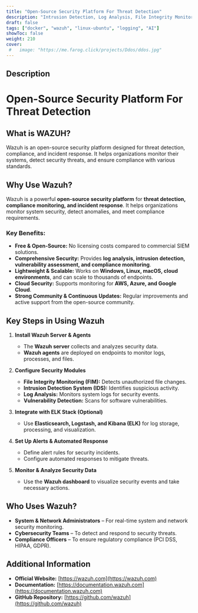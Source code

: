 ```yaml
---
title: "Open-Source Security Platform For Threat Detection"
description: "Intrusion Detection, Log Analysis, File Integrity Monitoring, Vulnerability Detection, and SIEM Capabilities"
draft: false
tags: ["docker", "wazuh", "linux-ubuntu", "logging", "AI"]
showToc: false
weight: 210
cover:
 #   image: "https://me.farog.click/projects/Ddos/ddos.jpg"
--- 
```

## Description
# Open-Source Security Platform For Threat Detection

## What is WAZUH?
Wazuh is an open-source security platform designed for threat detection, compliance, and incident response. It helps organizations monitor their systems, detect security threats, and ensure compliance with various standards.

## Why Use Wazuh?  
Wazuh is a powerful **open-source security platform** for **threat detection, compliance monitoring, and incident response**. It helps organizations monitor system security, detect anomalies, and meet compliance requirements.  

### Key Benefits:  
- **Free & Open-Source:** No licensing costs compared to commercial SIEM solutions.  
- **Comprehensive Security:** Provides **log analysis, intrusion detection, vulnerability assessment, and compliance monitoring**.  
- **Lightweight & Scalable:** Works on **Windows, Linux, macOS, cloud environments**, and can scale to thousands of endpoints.  
- **Cloud Security:** Supports monitoring for **AWS, Azure, and Google Cloud**.  
- **Strong Community & Continuous Updates:** Regular improvements and active support from the open-source community.  

## Key Steps in Using Wazuh  

1. **Install Wazuh Server & Agents**  
   - The **Wazuh server** collects and analyzes security data.  
   - **Wazuh agents** are deployed on endpoints to monitor logs, processes, and files.  

2. **Configure Security Modules**  
   - **File Integrity Monitoring (FIM):** Detects unauthorized file changes.  
   - **Intrusion Detection System (IDS):** Identifies suspicious activity.  
   - **Log Analysis:** Monitors system logs for security events.  
   - **Vulnerability Detection:** Scans for software vulnerabilities.  

3. **Integrate with ELK Stack (Optional)**  
   - Use **Elasticsearch, Logstash, and Kibana (ELK)** for log storage, processing, and visualization.  

4. **Set Up Alerts & Automated Response**  
   - Define alert rules for security incidents.  
   - Configure automated responses to mitigate threats.  

5. **Monitor & Analyze Security Data**  
   - Use the **Wazuh dashboard** to visualize security events and take necessary actions.  

## Who Uses Wazuh?  
- **System & Network Administrators** – For real-time system and network security monitoring.  
- **Cybersecurity Teams** – To detect and respond to security threats.  
- **Compliance Officers** – To ensure regulatory compliance (PCI DSS, HIPAA, GDPR).  

## Additional Information  
- **Official Website:** [https://wazuh.com](https://wazuh.com)  
- **Documentation:** [https://documentation.wazuh.com](https://documentation.wazuh.com)  
- **GitHub Repository:** [https://github.com/wazuh](https://github.com/wazuh)  


